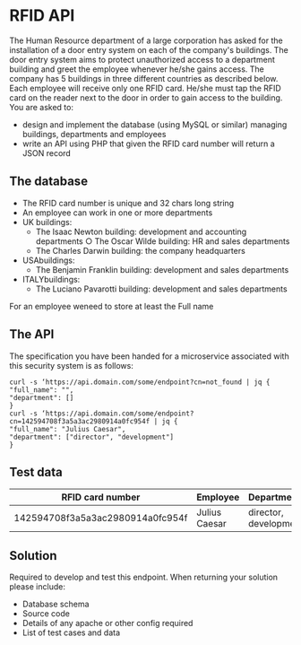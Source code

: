 # RFID API

The Human Resource department of a large corporation has asked for the installation of a door entry system on each of the company's buildings. The door entry system aims to protect unauthorized access to a department building and greet the employee whenever he/she gains access. The company has 5 buildings in three different countries as described below. Each employee will receive only one RFID card. He/she must tap the RFID card on the reader next to the door in order to gain access to the building.
You are asked to:
* design and implement the database (using MySQL or similar) managing buildings, departments and
employees
* write an API using PHP that given the RFID card number will return a JSON record

## The database
* The RFID card number is unique and 32 chars long string
* An employee can work in one or more departments
* UK buildings:
    * The Isaac Newton building: development and accounting departments ○ The Oscar Wilde building: HR and sales departments
    * The Charles Darwin building: the company headquarters
* USAbuildings:
    * The Benjamin Franklin building: development and sales departments
* ITALYbuildings:
    * The Luciano Pavarotti building: development and sales departments

For an employee weneed to store at least the Full name

## The API
The specification you have been handed for a microservice associated with this security system is as follows:
```
curl -s ‘https://api.domain.com/some/endpoint?cn=not_found | jq {
"full_name": "",
"department": []
}
curl -s ‘https://api.domain.com/some/endpoint?cn=142594708f3a5a3ac2980914a0fc954f | jq {
"full_name": "Julius Caesar",
"department": ["director", "development"]
}
```
## Test data
| RFID card number | Employee | Departments |
| ---- | ---- | ---- |
| 142594708f3a5a3ac2980914a0fc954f | Julius Caesar | director, development |

## Solution
Required to develop and test this endpoint. When returning your solution please include:
* Database schema
* Source code
* Details of any apache or other config required
* List of test cases and data
